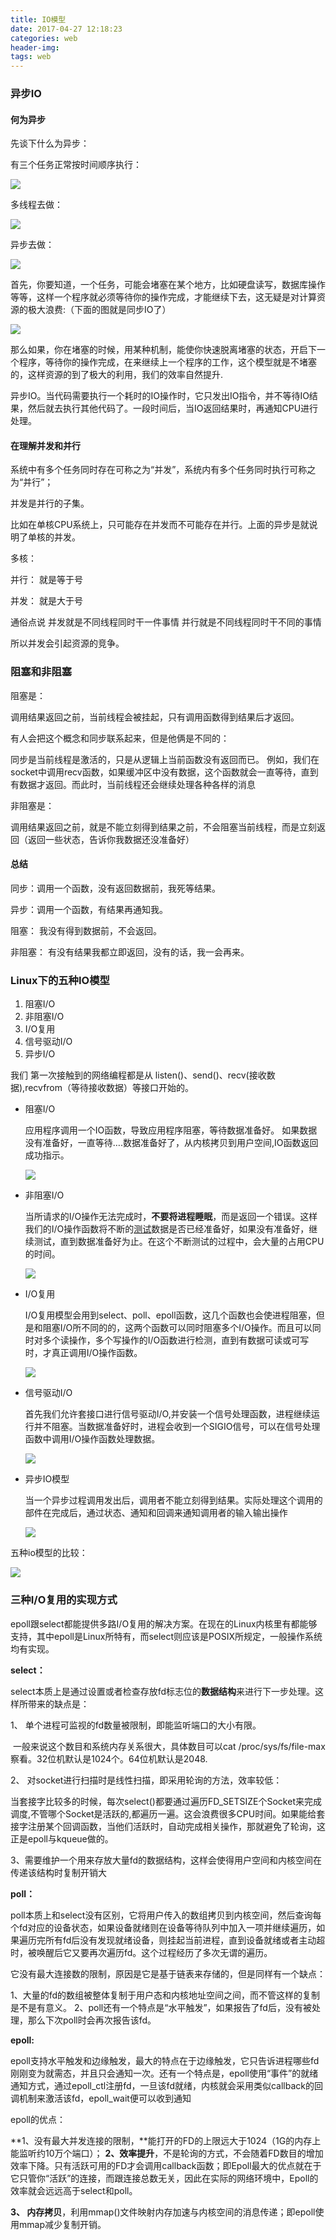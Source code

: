 ```yaml
---
title: IO模型
date: 2017-04-27 12:18:23
categories: web
header-img:
tags: web
---
```


### 异步IO

#### 何为异步

先谈下什么为异步：

有三个任务正常按时间顺序执行：

![](http://ojynuthay.bkt.clouddn.com/asyncPy.png)

多线程去做：

![](http://ojynuthay.bkt.clouddn.com/asyncPy2.png)

异步去做：

![](http://ojynuthay.bkt.clouddn.com/asyncPy3.png)

首先，你要知道，一个任务，可能会堵塞在某个地方，比如硬盘读写，数据库操作等等，这样一个程序就必须等待你的操作完成，才能继续下去，这无疑是对计算资源的极大浪费:（下面的图就是同步IO了）

![](http://ojynuthay.bkt.clouddn.com/asyncPy4.png)

那么如果，你在堵塞的时候，用某种机制，能使你快速脱离堵塞的状态，开启下一个程序，等待你的操作完成，在来继续上一个程序的工作，这个模型就是不堵塞的，这样资源的到了极大的利用，我们的效率自然提升.

异步IO。当代码需要执行一个耗时的IO操作时，它只发出IO指令，并不等待IO结果，然后就去执行其他代码了。一段时间后，当IO返回结果时，再通知CPU进行处理。



#### 在理解并发和并行

系统中有多个任务同时存在可称之为“并发”，系统内有多个任务同时执行可称之为“并行”；

并发是并行的子集。

比如在单核CPU系统上，只可能存在并发而不可能存在并行。上面的异步是就说明了单核的并发。

多核：

并行： 就是等于号

并发： 就是大于号

通俗点说 并发就是不同线程同时干一件事情
并行就是不同线程同时干不同的事情

所以并发会引起资源的竞争。





### 阻塞和非阻塞

阻塞是：

调用结果返回之前，当前线程会被挂起，只有调用函数得到结果后才返回。

有人会把这个概念和同步联系起来，但是他俩是不同的：

同步是当前线程是激活的，只是从逻辑上当前函数没有返回而已。 例如，我们在socket中调用recv函数，如果缓冲区中没有数据，这个函数就会一直等待，直到有数据才返回。而此时，当前线程还会继续处理各种各样的消息



非阻塞是：

调用结果返回之前，就是不能立刻得到结果之前，不会阻塞当前线程，而是立刻返回（返回一些状态，告诉你我数据还没准备好）



#### 总结

同步：调用一个函数，没有返回数据前，我死等结果。

异步：调用一个函数，有结果再通知我。

阻塞： 我没有得到数据前，不会返回。

非阻塞： 有没有结果我都立即返回，没有的话，我一会再来。



### Linux下的五种IO模型

1. 阻塞I/O
2. 非阻塞I/O
3. I/O复用
4. 信号驱动I/O
5. 异步I/O



我们 第一次接触到的网络编程都是从 listen()、send()、recv(接收数据),recvfrom（等待接收数据）等接口开始的。

* 阻塞I/O

     应用程序调用一个IO函数，导致应用程序阻塞，等待数据准备好。 如果数据没有准备好，一直等待….数据准备好了，从内核拷贝到用户空间,IO函数返回成功指示。

  ![](http://ojynuthay.bkt.clouddn.com/%E9%98%BB%E5%A1%9Eio.png)

* 非阻塞I/O

  当所请求的I/O操作无法完成时，**不要将进程睡眠**，而是返回一个错误。这样我们的I/O操作函数将不断的[测试](http://lib.csdn.net/base/softwaretest)数据是否已经准备好，如果没有准备好，继续测试，直到数据准备好为止。在这个不断测试的过程中，会大量的占用CPU的时间。

  ![](http://ojynuthay.bkt.clouddn.com/%E9%9D%9E%E9%98%BB%E5%A1%9Eio.png)

* I/O复用

   I/O复用模型会用到select、poll、epoll函数，这几个函数也会使进程阻塞，但是和阻塞I/O所不同的的，这两个函数可以同时阻塞多个I/O操作。而且可以同时对多个读操作，多个写操作的I/O函数进行检测，直到有数据可读或可写时，才真正调用I/O操作函数。

  ![](http://ojynuthay.bkt.clouddn.com/io%E5%A4%8D%E7%94%A8.png)

* 信号驱动I/O

  首先我们允许套接口进行信号驱动I/O,并安装一个信号处理函数，进程继续运行并不阻塞。当数据准备好时，进程会收到一个SIGIO信号，可以在信号处理函数中调用I/O操作函数处理数据。

  ![](http://ojynuthay.bkt.clouddn.com/%E4%BF%A1%E5%8F%B7%E9%A9%B1%E5%8A%A8io.png)

* 异步IO模型

  当一个异步过程调用发出后，调用者不能立刻得到结果。实际处理这个调用的部件在完成后，通过状态、通知和回调来通知调用者的输入输出操作

  ![](http://ojynuthay.bkt.clouddn.com/%E5%BC%82%E6%AD%A5io.png)

五种io模型的比较：

![](http://ojynuthay.bkt.clouddn.com/%E4%BA%94%E4%B8%AAio%E7%9A%84%E6%AF%94%E8%BE%83.png)



### 三种I/O复用的实现方式

epoll跟select都能提供多路I/O复用的解决方案。在现在的Linux内核里有都能够支持，其中epoll是Linux所特有，而select则应该是POSIX所规定，一般操作系统均有实现。

**select：**

select本质上是通过设置或者检查存放fd标志位的**数据结构**来进行下一步处理。这样所带来的缺点是：

1、 单个进程可监视的fd数量被限制，即能监听端口的大小有限。

​      一般来说这个数目和系统内存关系很大，具体数目可以cat /proc/sys/fs/file-max察看。32位机默认是1024个。64位机默认是2048.

2、 对socket进行扫描时是线性扫描，即采用轮询的方法，效率较低：

​       当套接字比较多的时候，每次select()都要通过遍历FD_SETSIZE个Socket来完成调度,不管哪个Socket是活跃的,都遍历一遍。这会浪费很多CPU时间。如果能给套接字注册某个回调函数，当他们活跃时，自动完成相关操作，那就避免了轮询，这正是epoll与kqueue做的。

3、需要维护一个用来存放大量fd的数据结构，这样会使得用户空间和内核空间在传递该结构时复制开销大

**poll：**

poll本质上和select没有区别，它将用户传入的数组拷贝到内核空间，然后查询每个fd对应的设备状态，如果设备就绪则在设备等待队列中加入一项并继续遍历，如果遍历完所有fd后没有发现就绪设备，则挂起当前进程，直到设备就绪或者主动超时，被唤醒后它又要再次遍历fd。这个过程经历了多次无谓的遍历。

它没有最大连接数的限制，原因是它是基于链表来存储的，但是同样有一个缺点：

1、大量的fd的数组被整体复制于用户态和内核地址空间之间，而不管这样的复制是不是有意义。                                                                                                                                      2、poll还有一个特点是“水平触发”，如果报告了fd后，没有被处理，那么下次poll时会再次报告该fd。

**epoll:**

epoll支持水平触发和边缘触发，最大的特点在于边缘触发，它只告诉进程哪些fd刚刚变为就需态，并且只会通知一次。还有一个特点是，epoll使用“事件”的就绪通知方式，通过epoll_ctl注册fd，一旦该fd就绪，内核就会采用类似callback的回调机制来激活该fd，epoll_wait便可以收到通知

epoll的优点：

**1、没有最大并发连接的限制，**能打开的FD的上限远大于1024（1G的内存上能监听约10万个端口）；
**2、效率提升**，不是轮询的方式，不会随着FD数目的增加效率下降。只有活跃可用的FD才会调用callback函数；
​      即Epoll最大的优点就在于它只管你“活跃”的连接，而跟连接总数无关，因此在实际的网络环境中，Epoll的效率就会远远高于select和poll。

**3、 内存拷贝**，利用mmap()文件映射内存加速与内核空间的消息传递；即epoll使用mmap减少复制开销。